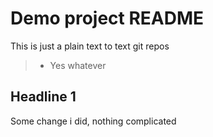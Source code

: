 # Demo project README

This is just a plain text to text git repos

>- Yes whatever

## Headline 1

Some change i did, nothing complicated
